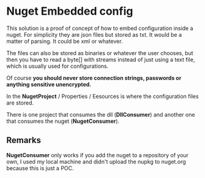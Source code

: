 # Nuget Embedded config
This solution is a proof of concept of how to embed configuration inside a nuget. For simplicity they are json files but stored as txt. It would be a matter of parsing. It could be xml or whatever.

The files can also be stored as binaries or whatever the user chooses, but then you have to read a byte[] with streams instead of just using a text file, which is usually used for configurations.

Of course **you should never store connection strings, passwords or anything sensitive unencrypted.**

In the **NugetProject** / Properties / Eesources is where the configuration files are stored.

There is one project that consumes the dll (**DllConsumer**) and another one that consumes the nuget (**NugetConsumer**).

## Remarks
**NugetConsumer** only works if you add the nuget to a repository of your own, I used my local machine and didn't upload the nupkg to nuget.org because this is just a POC.
